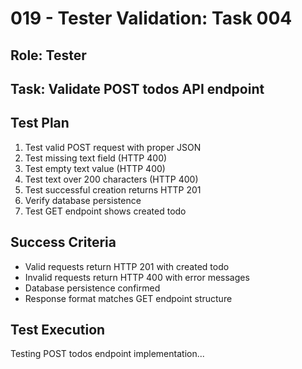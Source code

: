 # 019 - Tester Validation: Task 004

## Role: Tester
## Task: Validate POST todos API endpoint

## Test Plan
1. Test valid POST request with proper JSON
2. Test missing text field (HTTP 400)
3. Test empty text value (HTTP 400)
4. Test text over 200 characters (HTTP 400)
5. Test successful creation returns HTTP 201
6. Verify database persistence
7. Test GET endpoint shows created todo

## Success Criteria
- Valid requests return HTTP 201 with created todo
- Invalid requests return HTTP 400 with error messages
- Database persistence confirmed
- Response format matches GET endpoint structure

## Test Execution
Testing POST todos endpoint implementation...